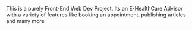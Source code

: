 This is a purely Front-End Web Dev Project.
Its an E-HealthCare Advisor with a variety of features like booking an appointment, publishing articles and many more
